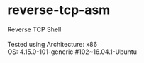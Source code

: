 # reverse-tcp-asm
Reverse TCP Shell
<br><br>
Tested using Architecture: x86
<br>
OS: 4.15.0-101-generic #102~16.04.1-Ubuntu
